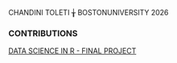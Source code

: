 CHANDINI TOLETI  ╁  BOSTONUNIVERSITY 2026

### CONTRIBUTIONS 

[DATA SCIENCE IN R - FINAL PROJECT](https://github.com/sussmanbu/ma4615-sp25-final-project-datadetectives)








